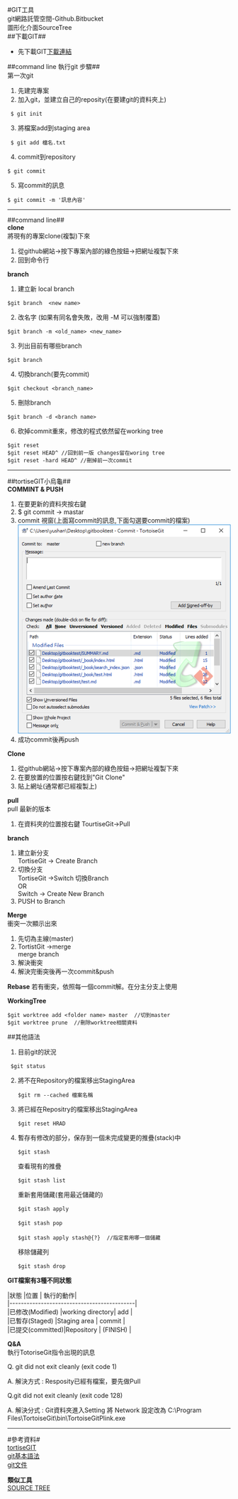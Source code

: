 #GIT工具   
git網路託管空間-Github.Bitbucket  
圖形化介面SourceTree   
##下載GIT##
  * 先下載GIT[下載連結](http://msysgit.github.io/)   

##command line 執行git 步驟##    
第一次git     
1. 先建完專案   
2. 加入git，並建立自己的reposity(在要建git的資料夾上)  
 ``` 
  $ git init   
```
3. 將檔案add到staging area   
 ```
  $ git add 檔名.txt  
 ```
4. commit到repository   
  ```
  $ git commit  
  ```
5. 寫commit的訊息  
  ```
  $ git commit -m '訊息內容'   
  ```

---     

##command line##     
**clone**   
將現有的專案clone(複製)下來   
1. 從github網站->按下專案內部的綠色按鈕->把網址複製下來   
2. 回到命令行  

**branch**
1. 建立新 local branch   
```
$git branch  <new name>
```
2. 改名字 (如果有同名會失敗，改用 -M 可以強制覆蓋)
```
$git branch -m <old_name> <new_name> 
```
3. 列出目前有哪些branch
```
$git branch
```
4. 切換branch(要先commit)
```
$git checkout <branch_name> 
```
5. 刪除branch
```
$git branch -d <branch name>
```
6. 砍掉commit重來，修改的程式依然留在working tree
```
$git reset
$git reset HEAD^ //回到前一版 changes留在woring tree
$git reset -hard HEAD^ //刪掉前一次commit
```

---   
##tortiseGIT小烏龜##   
**COMMINT & PUSH**
  1. 在要更新的資料夾按右鍵  
  2. $ git commit -> mastar   
  3. commit 視窗(上面寫commit的訊息,下面勾選要commit的檔案)  
  ![說明](\images\說明.png)  
  4. 成功commit後再push   
     
**Clone**    
  1. 從github網站->按下專案內部的綠色按鈕->把網址複製下來   
  2. 在要放置的位置按右鍵找到"Git Clone"   
  3. 貼上網址(通常都已經複製上)  

**pull**    
  pull 最新的版本   
  1. 在資料夾的位置按右鍵 TourtiseGit->Pull   

**branch**   
  1. 建立新分支   
   TortiseGit -> Create Branch   
  2. 切換分支  
   TortiseGit ->Switch  切換Branch   
   OR   
   Switch -> Create New Branch   
  3. PUSH to Branch   

**Merge**  
 衝突一次顯示出來
  1. 先切為主線(master)   
  2. TortistGit ->merge   
   merge branch
  3. 解決衝突   
  4. 解決完衝突後再一次commit&push   

**Rebase**
  若有衝突，依照每一個commit解。在分主分支上使用

**WorkingTree**
   ```
   $git worktree add <folder name> master  //切到master
   $git worktree prune  //刪除worktree相關資料
   ```


 ##其他語法   
 1. 目前git的狀況  
   ```
    $git status  
   ```     
 2. 將不在Repository的檔案移出StagingArea   
    ```
    $git rm --cached 檔案名稱  
    ```  
 3. 將已經在Repositry的檔案移出StagingArea   
    ```
    $git reset HRAD
    ```
 4. 暫存有修改的部分，保存到一個未完成變更的推疊(stack)中   
    ```
    $git stash
    ```
    查看現有的推疊
    ```
    $git stash list
    ```
    重新套用儲藏(套用最近儲藏的)
    ```
    $git stash apply

    $git stash pop

    $git stash apply stash@{?}  //指定套用哪一個儲藏
    ``` 
    移除儲藏列
    ```
    $git stash drop
    ```


 **GIT檔案有3種不同狀態**  
    

 |狀態             |位置             | 執行的動作|   
 |--------------------------------------------|   
 |已修改(Modified) |working directory| add      |   
 |已暫存(Staged)   |Staging area     | commit   |    
 |已提交(committed)|Repository       | (FINISH) |


**Q&A**   
執行TotoriseGit指令出現的訊息

Q. git did not exit cleanly (exit code 1)

A. 解決方式 : Resposity已經有檔案，要先做Pull

Q.git did not exit cleanly (exit code 128)

A. 解決分式 : Git資料夾進入Setting 將 Network 設定改為 C:\Program Files\TortoiseGit\bin\TortoiseGitPlink.exe   

  ---
  #參考資料#   
  [tortiseGIT]()  
  [git基本語法](https://goo.gl/728vnx)   
  [git文件](https://git-scm.com/docs/git)


**類似工具**   
  [SOURCE TREE](https://zhuanghongkuan1.gitbooks.io/demo0115/content/chapter4/433.html)